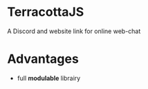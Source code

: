 # TerracottaJS
A Discord and website link for online web-chat

# Advantages
* full **modulable** librairy
